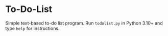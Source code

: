 # To-Do-List

Simple text-based to-do list program. Run ``todolist.py`` in Python 3.10+ and type ``help`` for instructions.
